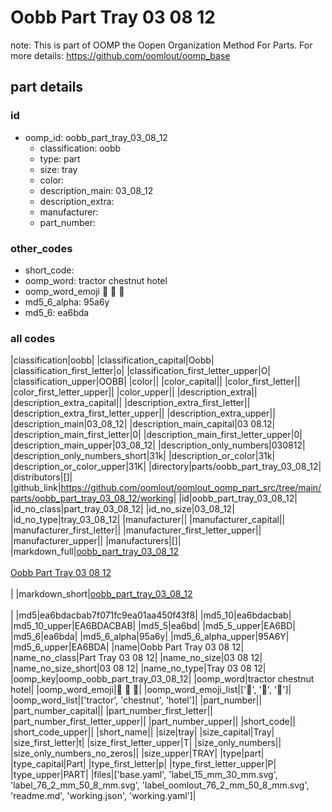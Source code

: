# Oobb Part Tray 03 08 12  

note: This is part of OOMP the Oopen Organization Method For Parts. For more details: https://github.com/oomlout/oomp_base

##  part details





### id
* oomp_id: oobb_part_tray_03_08_12
  * classification: oobb
  * type: part
  * size: tray
  * color: 
  * description_main: 03_08_12
  * description_extra: 
  * manufacturer: 
  * part_number: 

### other_codes
* short_code: 
* oomp_word: tractor chestnut hotel
* oomp_word_emoji :tractor: :chestnut: :hotel:
* md5_6_alpha: 95a6y
* md5_6: ea6bda

### all codes 
|classification|oobb|
|classification_capital|Oobb|
|classification_first_letter|o|
|classification_first_letter_upper|O|
|classification_upper|OOBB|
|color||
|color_capital||
|color_first_letter||
|color_first_letter_upper||
|color_upper||
|description_extra||
|description_extra_capital||
|description_extra_first_letter||
|description_extra_first_letter_upper||
|description_extra_upper||
|description_main|03_08_12|
|description_main_capital|03 08.12|
|description_main_first_letter|0|
|description_main_first_letter_upper|0|
|description_main_upper|03_08_12|
|description_only_numbers|030812|
|description_only_numbers_short|31k|
|description_or_color|31k|
|description_or_color_upper|31K|
|directory|parts/oobb_part_tray_03_08_12|
|distributors|[]|
|github_link|https://github.com/oomlout/oomlout_oomp_part_src/tree/main/parts/oobb_part_tray_03_08_12/working|
|id|oobb_part_tray_03_08_12|
|id_no_class|part_tray_03_08_12|
|id_no_size|03_08_12|
|id_no_type|tray_03_08_12|
|manufacturer||
|manufacturer_capital||
|manufacturer_first_letter||
|manufacturer_first_letter_upper||
|manufacturer_upper||
|manufacturers|[]|
|markdown_full|[oobb_part_tray_03_08_12](https://github.com/oomlout/oomlout_oomp_part_src/tree/main/parts/oobb_part_tray_03_08_12/working)<br>[](https://github.com/oomlout/oomlout_oomp_part_src/tree/main/parts/oobb_part_tray_03_08_12/working)<br>[Oobb Part Tray 03 08 12](https://github.com/oomlout/oomlout_oomp_part_src/tree/main/parts/oobb_part_tray_03_08_12/working)<br><br>|
|markdown_short|[oobb_part_tray_03_08_12](https://github.com/oomlout/oomlout_oomp_part_src/tree/main/parts/oobb_part_tray_03_08_12/working)<br><br>|
|md5|ea6bdacbab7f071fc9ea01aa450f43f8|
|md5_10|ea6bdacbab|
|md5_10_upper|EA6BDACBAB|
|md5_5|ea6bd|
|md5_5_upper|EA6BD|
|md5_6|ea6bda|
|md5_6_alpha|95a6y|
|md5_6_alpha_upper|95A6Y|
|md5_6_upper|EA6BDA|
|name|Oobb Part Tray 03 08 12|
|name_no_class|Part Tray 03 08 12|
|name_no_size|03 08 12|
|name_no_size_short|03 08 12|
|name_no_type|Tray 03 08 12|
|oomp_key|oomp_oobb_part_tray_03_08_12|
|oomp_word|tractor chestnut hotel|
|oomp_word_emoji|:tractor: :chestnut: :hotel:|
|oomp_word_emoji_list|[':tractor:', ':chestnut:', ':hotel:']|
|oomp_word_list|['tractor', 'chestnut', 'hotel']|
|part_number||
|part_number_capital||
|part_number_first_letter||
|part_number_first_letter_upper||
|part_number_upper||
|short_code||
|short_code_upper||
|short_name||
|size|tray|
|size_capital|Tray|
|size_first_letter|t|
|size_first_letter_upper|T|
|size_only_numbers||
|size_only_numbers_no_zeros||
|size_upper|TRAY|
|type|part|
|type_capital|Part|
|type_first_letter|p|
|type_first_letter_upper|P|
|type_upper|PART|
|files|['base.yaml', 'label_15_mm_30_mm.svg', 'label_76_2_mm_50_8_mm.svg', 'label_oomlout_76_2_mm_50_8_mm.svg', 'readme.md', 'working.json', 'working.yaml']|
